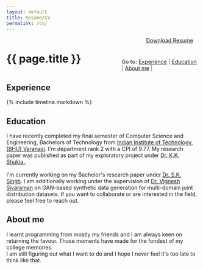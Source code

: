 ```yaml
---
layout: default
title: Resume/CV
permalink: /cv/
---
```

<div style="with: 100%; height: 3em;">
    <div id="left-div" style="width: 60%; float: left;">
    <h1 id="anant-saxena-resumecv" class="no-print">{{ page.title }}</h1> 
    </div>
    <div id="right-div" style="width: 30%; float: right; ">
    <p class="no-print" style="font-size: 1em !important; text-align: center; margin: 0 !important;">
        <a href="/cv/Resume_Anant_Saxena.pdf" title="PDF version of my resume">Download Resume</a>
    </p>
    </div>
</div>

<blockquote>
 <p class="no-print"><b>Go to:</b>
  <a href="#experience">Experience</a> |
  <a href="#education">Education</a> |
  <a href="#about-me">About me</a> |
 </p>
</blockquote>

## Experience
{% include timeline.markdown %}
## Education
I have recently completed my final semester of Computer Science and Engineering, Bachelors of Technology from [Indian Institute of Technology, (BHU) Varanasi](https://www.iitbhu.ac.in). I'm department rank 2 with a CPI of 9.77. My research paper was published as part of my exploratory project under [Dr. K.K. Shukla.](https://scholar.google.co.in/citations?user=M72zMtAAAAAJ&hl=en).
<br><br>
I'm currently working on my Bachelor's research paper under [Dr. S.K. Singh](https://scholar.google.co.in/citations?user=LCD74DIAAAAJ&hl=en). I am additionally working under the supervision of [Dr. Vignesh Sivaraman](https://scholar.google.com/citations?user=uneJnlUAAAAJ&hl=en) on GAN-based synthetic data generation for multi-domain joint distribution datasets. If you want to collaborate or are interested in the field, please feel free to reach out. 

## About me
I learnt programming from mostly my friends and I am always keen on returning the favour. Those moments have made for the fondest of my college memories.
<br>
I am still figuring out what I want to do and I hope I never feel it's too late to think like that.